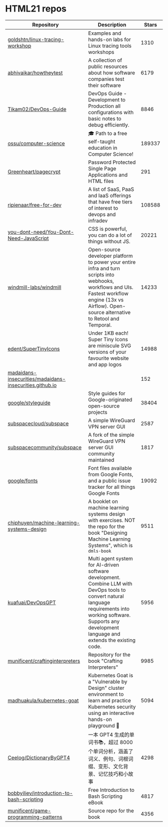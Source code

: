 # HTML21 repos

| Repository                                                                                                                            | Description                                                                                                                                                                                                           | Stars  |
| ------------------------------------------------------------------------------------------------------------------------------------- | --------------------------------------------------------------------------------------------------------------------------------------------------------------------------------------------------------------------- | ------ |
| [goldshtn/linux-tracing-workshop](https://github.com/goldshtn/linux-tracing-workshop)                                                 | Examples and hands-on labs for Linux tracing tools workshops                                                                                                                                                          | 1310   |
| [abhivaikar/howtheytest](https://github.com/abhivaikar/howtheytest)                                                                   | A collection of public resources about how software companies test their software                                                                                                                                     | 6179   |
| [Tikam02/DevOps-Guide](https://github.com/Tikam02/DevOps-Guide)                                                                       | DevOps Guide - Development to Production all configurations with basic notes to debug efficiently.                                                                                                                    | 8846   |
| [ossu/computer-science](https://github.com/ossu/computer-science)                                                                     | 🎓 Path to a free self-taught education in Computer Science!                                                                                                                                                          | 189337 |
| [Greenheart/pagecrypt](https://github.com/Greenheart/pagecrypt)                                                                       | Password Protected Single Page Applications and HTML files                                                                                                                                                            | 291    |
| [ripienaar/free-for-dev](https://github.com/ripienaar/free-for-dev)                                                                   | A list of SaaS, PaaS and IaaS offerings that have free tiers of interest to devops and infradev                                                                                                                       | 108588 |
| [you-dont-need/You-Dont-Need-JavaScript](https://github.com/you-dont-need/You-Dont-Need-JavaScript)                                   | CSS is powerful, you can do a lot of things without JS.                                                                                                                                                               | 20221  |
| [windmill-labs/windmill](https://github.com/windmill-labs/windmill)                                                                   | Open-source developer platform to power your entire infra and turn scripts into webhooks, workflows and UIs. Fastest workflow engine (13x vs Airflow). Open-source alternative to Retool and Temporal.                | 14233  |
| [edent/SuperTinyIcons](https://github.com/edent/SuperTinyIcons)                                                                       | Under 1KB each! Super Tiny Icons are miniscule SVG versions of your favourite website and app logos                                                                                                                   | 14988  |
| [madaidans-insecurities/madaidans-insecurities.github.io](https://github.com/madaidans-insecurities/madaidans-insecurities.github.io) |                                                                                                                                                                                                                       | 152    |
| [google/styleguide](https://github.com/google/styleguide)                                                                             | Style guides for Google-originated open-source projects                                                                                                                                                               | 38404  |
| [subspacecloud/subspace](https://github.com/subspacecloud/subspace)                                                                   | A simple WireGuard VPN server GUI                                                                                                                                                                                     | 2587   |
| [subspacecommunity/subspace](https://github.com/subspacecommunity/subspace)                                                           | A fork of the simple WireGuard VPN server GUI community maintained                                                                                                                                                    | 1817   |
| [google/fonts](https://github.com/google/fonts)                                                                                       | Font files available from Google Fonts, and a public issue tracker for all things Google Fonts                                                                                                                        | 19092  |
| [chiphuyen/machine-learning-systems-design](https://github.com/chiphuyen/machine-learning-systems-design)                             | A booklet on machine learning systems design with exercises. NOT the repo for the book "Designing Machine Learning Systems", which is `dmls-book`                                                                     | 9511   |
| [kuafuai/DevOpsGPT](https://github.com/kuafuai/DevOpsGPT)                                                                             | Multi agent system for AI-driven software development. Combine LLM with DevOps tools to convert natural language requirements into working software. Supports any development language and extends the existing code. | 5956   |
| [munificent/craftinginterpreters](https://github.com/munificent/craftinginterpreters)                                                 | Repository for the book "Crafting Interpreters"                                                                                                                                                                       | 9985   |
| [madhuakula/kubernetes-goat](https://github.com/madhuakula/kubernetes-goat)                                                           | Kubernetes Goat is a "Vulnerable by Design" cluster environment to learn and practice Kubernetes security using an interactive hands-on playground 🚀                                                                 | 5094   |
| [Ceelog/DictionaryByGPT4](https://github.com/Ceelog/DictionaryByGPT4)                                                                 | 一本 GPT4 生成的单词书📚，超过 8000 个单词分析，涵盖了词义、例句、词根词缀、变形、文化背景、记忆技巧和小故事                                                                                                                                                         | 4298   |
| [bobbyiliev/introduction-to-bash-scripting](https://github.com/bobbyiliev/introduction-to-bash-scripting)                             | Free Introduction to Bash Scripting eBook                                                                                                                                                                             | 4817   |
| [munificent/game-programming-patterns](https://github.com/munificent/game-programming-patterns)                                       | Source repo for the book                                                                                                                                                                                              | 4356   |
